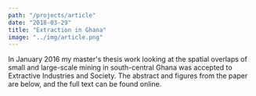 ```yaml
---
path: "/projects/article"
date: "2018-03-29"
title: "Extraction in Ghana"
image: "../img/article.png"
---
```


In January 2016 my master's thesis work looking at the spatial overlaps of small and large-scale mining in south-central Ghana was accepted to Extractive Industries and Society. The abstract and figures from the paper are below, and the full text can be found online.

